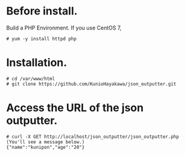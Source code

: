 # Before install.
Build a PHP Environment. If you use CentOS 7,
```
# yum -y install httpd php
```

# Installation.
```
# cd /var/www/html
# git clone https://github.com/KunioHayakawa/json_outputter.git
```

# Access the URL of the json outputter.
```
# curl -X GET http://localhost/json_outputter/json_outputter.php
(You'll see a message below.)
{"name":"kunipon","age":"20"}
```
